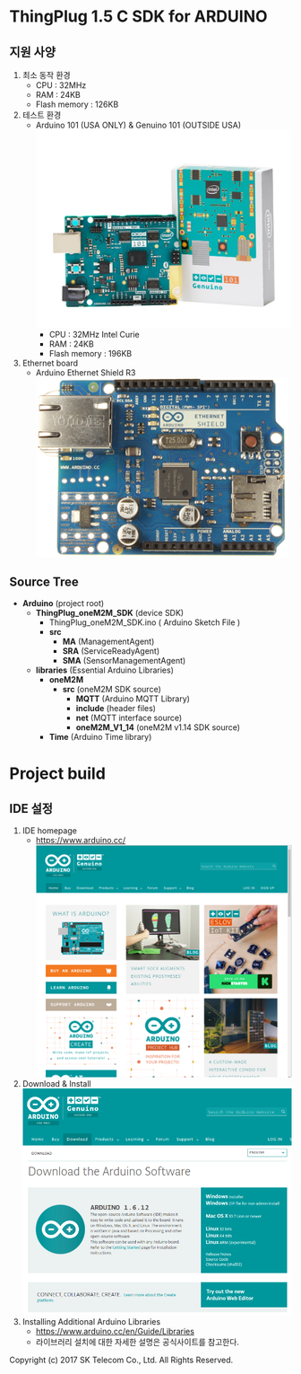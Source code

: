 ThingPlug 1.5 C SDK for ARDUINO
===

지원 사양
---
1. 최소 동작 환경
	* CPU : 32MHz
	* RAM : 24KB
	* Flash memory : 126KB
2. 테스트 환경
	+ Arduino 101 (USA ONLY) & Genuino 101 (OUTSIDE USA) ![genuino101.jpg](images/genuino101.jpg)
		+ CPU : 32MHz Intel Curie
		+ RAM : 24KB
		+ Flash memory : 196KB
3. Ethernet board
	+ Arduino Ethernet Shield R3 	
	![ArduinoEthernetShield_R3_Front_450px.jpg](images/ArduinoEthernetShield_R3_Front_450px.jpg)

Source Tree
---
+ __Arduino__ (project root)
	+ __ThingPlug_oneM2M_SDK__ (device SDK)
		+ ThingPlug_oneM2M_SDK.ino ( Arduino Sketch File )
		+ __src__
		  + __MA__ (ManagementAgent)
		  + __SRA__ (ServiceReadyAgent)
		  + __SMA__ (SensorManagementAgent)
	+ __libraries__ (Essential Arduino Libraries)
		+ __oneM2M__
			+ __src__ (oneM2M SDK source)
				+ __MQTT__ (Arduino MQTT Library)
				+ __include__ (header files)
				+ __net__ (MQTT interface source)
				+ __oneM2M_V1_14__ (oneM2M v1.14 SDK source)
		+ __Time__ (Arduino Time library)

Project build
===

IDE 설정
---
1. IDE homepage
	+ https://www.arduino.cc/
	![arduinocchomepage.png](images/arduinocchomepage.png)
2. Download & Install
	![arduinodownload.png](images/arduinodownload.png)
3. Installing Additional Arduino Libraries
    + https://www.arduino.cc/en/Guide/Libraries
    + 라이브러리 설치에 대한 자세한 설명은 공식사이트를 참고한다.

Copyright (c) 2017 SK Telecom Co., Ltd. All Rights Reserved.
